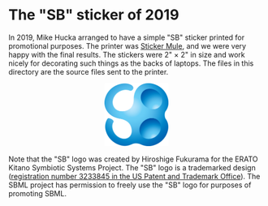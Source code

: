 The "SB" sticker of 2019
========================

In 2019, Mike Hucka arranged to have a simple "SB" sticker printed for promotional purposes.  The printer was [Sticker Mule](https://www.stickermule.com), and we were very happy with the final results.  The stickers were 2"&nbsp;&times;&nbsp;2" in size and work nicely for decorating such things as the backs of laptops.  The files in this directory are the source files sent to the printer.

<p align="center">
<img width="25%" src="sbml-logo-only-cmyk.png">
</p>

Note that the "SB" logo was created by Hiroshige Fukurama for the ERATO Kitano Symbiotic Systems Project.  The "SB" logo is a trademarked design ([registration number 3233845 in the US Patent and Trademark Office](http://tmsearch.uspto.gov/bin/showfield?f=doc&state=4802:xey3hy.5.30)).  The SBML project has permission to freely use the "SB" logo for purposes of promoting SBML.
